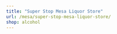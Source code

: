 ```yaml
---
title: "Super Stop Mesa Liquor Store"
url: /mesa/super-stop-mesa-liquor-store/
shop: alcohol
---
```

